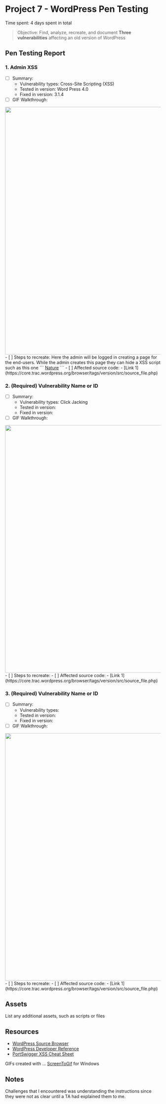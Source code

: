 # Project 7 - WordPress Pen Testing

Time spent: 4 days spent in total

> Objective: Find, analyze, recreate, and document **Three vulnerabilities** affecting an old version of WordPress

## Pen Testing Report

### 1. Admin XSS

- [ ] Summary: 
  - Vulnerability types: Cross-Site Scripting (XSS)
  - Tested in version: Word Press 4.0
  - Fixed in version: 3.1.4
- [ ] GIF Walkthrough:
<img src="" width="800">
- [ ] Steps to recreate:
Here the admin will be logged in creating a page for the end-users. While the admin creates this page they can hide a XSS script such as this one ``` <a href="></a><a title=" onClick=alert('Well_hello_there') "> Nature</a> ``` 
- [ ] Affected source code:
  - [Link 1](https://core.trac.wordpress.org/browser/tags/version/src/source_file.php)
  
### 2. (Required) Vulnerability Name or ID

- [ ] Summary: 
  - Vulnerability types: Click Jacking
  - Tested in version:
  - Fixed in version: 
- [ ] GIF Walkthrough:
<img src="" width="800">
- [ ] Steps to recreate: 
- [ ] Affected source code:
  - [Link 1](https://core.trac.wordpress.org/browser/tags/version/src/source_file.php)

### 3. (Required) Vulnerability Name or ID

- [ ] Summary: 
  - Vulnerability types:
  - Tested in version:
  - Fixed in version: 
- [ ] GIF Walkthrough:
<img src="" width="800">
- [ ] Steps to recreate: 
- [ ] Affected source code:
  - [Link 1](https://core.trac.wordpress.org/browser/tags/version/src/source_file.php)

## Assets

List any additional assets, such as scripts or files

## Resources

- [WordPress Source Browser](https://core.trac.wordpress.org/browser/)
- [WordPress Developer Reference](https://developer.wordpress.org/reference/)
- [PortSwigger XSS Cheat Sheet](https://portswigger.net/web-security/cross-site-scripting/cheat-sheet)

GIFs created with  ...
[ScreenToGif](https://www.screentogif.com/) for Windows

## Notes
Challenges that I encountered was understanding the instructions since they were not as clear until a TA had explained them to me.
